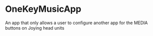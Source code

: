 # OneKeyMusicApp
An app that only allows a user to configure another app for the MEDIA buttons on Joying head units
